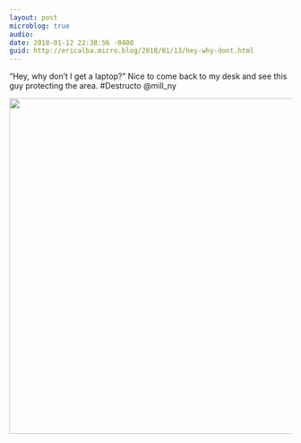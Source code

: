 ```yaml
---
layout: post
microblog: true
audio: 
date: 2018-01-12 22:38:56 -0400
guid: http://ericalba.micro.blog/2018/01/13/hey-why-dont.html
---
```

“Hey, why don’t I get a laptop?”
Nice to come back to my desk and see this guy protecting the area. #Destructo @mill_ny

<img src="http://micro.ericalba.com/uploads/2018/b1fbfa4559.jpg" width="600" height="600" />
